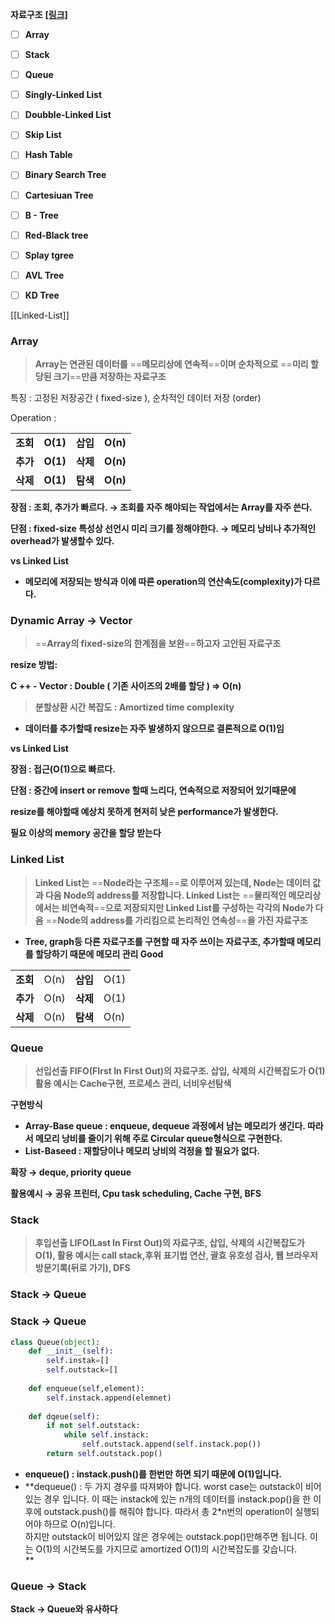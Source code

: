 **자료구조** **[[링크]](https://bnzn2426.tistory.com/115)**

- [ ] **Array**
- [ ] **Stack**
- [ ] **Queue**
- [ ] **Singly-Linked List**
- [ ] **Doubble-Linked List**
- [ ] **Skip List**
- [ ] **Hash Table**
- [ ] **Binary Search Tree**
- [ ] **Cartesiuan Tree**
- [ ] **B - Tree**
- [ ] **Red-Black tree**
- [ ] **Splay tgree**
- [ ] **AVL Tree**
- [ ] **KD Tree**

  

[[Linked-List]]

  

  

### Array

> **Array는 연관된 데이터를** ==**메모리상에 연속적**==**이며 순차적으로** ==**미리 할당된 크기**==**만큼 저장하는 자료구조**

특징 : 고정된 저장공간 ( fixed-size ), 순차적인 데이터 저장 (order)

Operation :

|   |   |   |   |
|---|---|---|---|
|**조회**|**O(1)**|**삽입**|**O(n)**|
|**추가**|**O(1)**|**삭제**|**O(n)**|
|**삭제**|**O(1)**|**탐색**|**O(n)**|

**장점 : 조회, 추가가 빠르다. → 조회를 자주 해야되는 작업에서는 Array를 자주 쓴다.**

**단점 : fixed-size 특성상 선언시 미리 크기를 정해야한다. → 메모리 낭비나 추가적인 overhead가 발생할수 있다.**

**vs Linked List**

- **메모리에 저장되는 방식과 이에 따른 operation의 연산속도(complexity)가 다르다.**

  

### Dynamic Array → Vector

> ==**Array의 fixed-size의 한계점을 보완**==**하고자 고안된 자료구조**

**resize 방법:**

**C ++ - Vector : Double ( 기존 사이즈의 2배를 할당 ) ⇒ O(n)**

  

> **분할상환 시간 복잡도 : Amortized time complexity**

- **데이터를 추가할때 resize는 자주 발생하지 않으므로 결론적으로 O(1)임**

  

**vs Linked List**

**장점 : 접근(O(1)으로 빠르다.**

**단점 : 중간에 insert or remove 할때 느리다, 연속적으로 저장되어 있기때문에**

**resize를 해야할때 예상치 못하게 현저히 낮은 performance가 발생한다.**

**필요 이상의 memory 공간을 할당 받는다**

  

### Linked List

> **Linked List는** ==**Node라는 구조체**==**로 이루어져 있는데, Node는 데이터 값과 다음 Node의 address를 저장합니다. Linked List는** ==**물리적인 메모리상에서는 비연속적**==**으로 저장되지만 Linked List를 구성하는 각각의 Node가 다음** ==**Node의 address를 가리킴으로 논리적인 연속성**==**을 가진 자료구조**

- **Tree, graph등 다른 자료구조를 구현할 때 자주 쓰이는 자료구조, 추가할때 메모리를 할당하기 때문에 메모리 관리 Good**

|   |   |   |   |
|---|---|---|---|
|**조회**|O(n)|**삽입**|O(1)|
|**추가**|O(n)|**삭제**|O(1)|
|**삭제**|O(n)|**탐색**|O(n)|

  

### Queue

> **선입선출 FIFO(FIrst In First Out)의 자료구조. 삽입, 삭제의 시간복잡도가 O(1) 활용 예시는 Cache구현, 프로세스 관리, 너비우선탐색**

**구현방식**

- **Array-Base queue : enqueue, dequeue 과정에서 남는 메모리가 생긴다. 따라서 메모리 낭비를 줄이기 위해 주로 Circular queue형식으로 구현한다.**
- **List-Baseed : 재할당이나 메모리 낭비의 걱정을 할 필요가 없다.**

  

**확장 → deque, priority queue**

**활용예시 → 공유 프린터, Cpu task scheduling, Cache 구현, BFS**

  

### Stack

> **후입선출 LIFO(Last In First Out)의 자료구조, 삽입, 삭제의 시간복잡도가 O(1), 활용 예시는 call stack,후위 표기법 연산, 괄효 유호성 검사, 웹 브라우저 방문기록(뒤로 가기), DFS**

  

  

### Stack → Queue

### Stack → Queue

```Python
class Queue(object):
	def __init__(self):
		self.instak=[]
		self.outstack=[]
	
	def enqueue(self,element):
		self.instack.append(elemnet)
	
	def dqeue(self):
		if not self.outstack:
			while self.instack:
				self.outstack.append(self.instack.pop())
		return self.outstack.pop()
```

- **enqueue() : instack.push()를 한번만 하면 되기 때문에 O(1)입니다.**
- **dequeue() : 두 가지 경우를 따져봐야 합니다. worst case는 outstack이 비어있는 경우 입니다. 이 때는 instack에 있는 n개의 데이터를 instack.pop()을 한 이후에 outstack.push()를 해줘야 합니다. 따라서 총 2*n번의 operation이 실행되어야 하므로 O(n)입니다.  
    하지만 outstack이 비어있지 않은 경우에는 outstack.pop()만해주면 됩니다. 이는 O(1)의 시간복도를 가지므로 amortized O(1)의 시간복잡도를 갖습니다.  
    **

  

### Queue → Stack

**Stack → Queue와 유사하다**